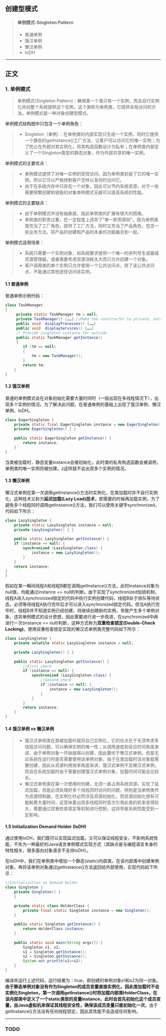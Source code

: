 ## 创建型模式 ##
> #### 单例模式-Singleton Pattern ####
>+ 普通单例
>+ 饿汉单例
>+ 懒汉单例
>+ IoDH

-----
## 正文 ##
### 1. 单例模式 ###

> 单例模式(Singleton Pattern)：确保某一个类只有一个实例，而且自行实例化并向整个系统提供这个实例，这个类称为单例类，它提供全局访问的方法。单例模式是一种对象创建型模式。

单例模式结构图中只包含一个单例角色：
>+ Singleton（单例）：在单例类的内部实现只生成一个实例，同时它提供一个静态的getInstance()工厂方法，让客户可以访问它的唯一实例；为了防止在外部对其实例化，将其构造函数设计为私有；在单例类内部定义了一个Singleton类型的静态对象，作为外部共享的唯一实例。

单例模式的主要优点：
>+ 单例模式提供了对唯一实例的受控访问。因为单例类封装了它的唯一实例，所以它可以严格控制客户怎样以及何时访问它。
>+ 由于在系统内存中只存在一个对象，因此可以节约系统资源，对于一些需要频繁创建和销毁的对象单例模式无疑可以提高系统的性能。

单例模式的主要缺点：
>+  由于单例模式中没有抽象层，因此单例类的扩展有很大的困难。
>+ 单例类的职责过重，在一定程度上违背了“单一职责原则”。因为单例类既充当了工厂角色，提供了工厂方法，同时又充当了产品角色，包含一些业务方法，将产品的创建和产品的本身的功能融合到一起。

单例模式适用场景：
>+  系统只需要一个实例对象，如系统要求提供一个唯一的序列号生成器或资源管理器，或者需要考虑资源消耗太大而只允许创建一个对象。
>+ 客户调用类的单个实例只允许使用一个公共访问点，除了该公共访问点，不能通过其他途径访问该实例。

#### 1.1 普通单例 ####

普通单例示例代码：
```java
class TaskManager  
{  
     private static TaskManager tm = null;  
     private TaskManager() {……} //Make the constructor to private, outside can not new.
     public void  displayProcesses() {……} 
     public void  displayServices() {……}   
	 // Provide singleton instance for outside
     public static TaskManager getInstance()
     {  
        if (tm == null)  
        {  
            tm = new TaskManager();  
        }  
        return tm;  
    }    
}  
```

#### 1.2 饿汉单例 ####
普通的单例模式会在对象初始化需要大量时间时（一般出现在多线程情况下），出现多个实例的情况。为了解决此问题，在普通单例的基础上出现了饿汉单例、懒汉单例、IoDH。

````java
class EagerSingleton {   
    private static final EagerSingleton instance = new EagerSingleton();   
    private EagerSingleton() { }   
  
    public static EagerSingleton getInstance() {  
        return instance;   
    }     
}  
````
 当类被加载时，静态变量instance会被初始化，此时类的私有构造函数会被调用，单例类的唯一实例将被创建。z这样就不会出现多个实例的情况。

 #### 1.3 懒汉单例 ####

懒汉式单例在第一次调用getInstance()方法时实例化，在类加载时并不自行实例化，这种技术又称为**延迟加载(Lazy Load)技术**，即需要的时候再加载实例，为了避免多个线程同时调用getInstance()方法，我们可以使用关键字synchronized，代码如下所示：

````java
class LazySingleton {   
    private static LazySingleton instance = null;   
    private LazySingleton() { }   
  
    public static LazySingleton getInstance() {   
    if (instance == null) {  
        synchronized (LazySingleton.class) {  
            instance = new LazySingleton();   
        }  
    }  
    return instance;   
}  
}  
`````

假如在某一瞬间线程A和线程B都在调用getInstance()方法，此时instance对象为null值，均能通过instance == null的判断。由于实现了synchronized加锁机制，线程A进入synchronized锁定的代码中执行实例创建代码，线程B处于排队等待状态，必须等待线程A执行完毕后才可以进入synchronized锁定代码。但当A执行完毕时，线程B并不知道实例已经创建，将继续创建新的实例，导致产生多个单例对象，违背单例模式的设计思想，因此需要进行进一步改进，在synchronized中再进行一次(instance == null)判断，这种方式称为**双重检查锁定(Double-Check Locking)**。使用双重检查锁定实现的懒汉式单例类完整代码如下所示：

````java
class LazySingleton {   
    private volatile static LazySingleton instance = null;   
  
    private LazySingleton() { }   
  
    public static LazySingleton getInstance() {   
        //First check  
        if (instance == null) {   
            synchronized (LazySingleton.class) {  
                //Second check  
                if (instance == null) {  
                    instance = new LazySingleton();
                }  
            }  
        }  
        return instance;   
    }  
}  
````
 #### 1.4  饿汉单例 vs 懒汉单例 ####
>+ 饿汉式单例类在类被加载时就将自己实例化，它的优点在于无须考虑多线程访问问题，可以确保实例的唯一性；从调用速度和反应时间角度来讲，由于单例对象一开始就得以创建，因此要优于懒汉式单例。但是无论系统在运行时是否需要使用该单例对象，由于在类加载时该对象就需要创建，因此从资源利用效率角度来讲，饿汉式单例不及懒汉式单例，而且在系统加载时由于需要创建饿汉式单例对象，加载时间可能会比较长。
>+ 懒汉式单例类在第一次使用时创建，无须一直占用系统资源，实现了延迟加载，但是必须处理好多个线程同时访问的问题，特别是当单例类作为资源控制器，在实例化时必然涉及资源初始化，而资源初始化很有可能耗费大量时间，这意味着出现多线程同时首次引用此类的机率变得较大，需要通过双重检查锁定等机制进行控制，这将导致系统性能受到一定影响。

#### 1.5 Initialization Demand Holder (IoDH) ####
通过使用IoDH，我们既可以实现延迟加载，又可以保证线程安全，不影响系统性能，不失为一种最好的Java语言单例模式实现方式（其缺点是与编程语言本身的特性相关，很多面向对象语言不支持IoDH）。

在IoDH中，我们在单例类中增加一个静态(static)内部类，在该内部类中创建单例对象，再将该单例对象通过getInstance()方法返回给外部使用，实现代码如下所示：
````java
//Initialization on Demand Holder  
class Singleton {  
    private Singleton() {  
    }  
      
    private static class HolderClass {  
        private final static Singleton instance = new Singleton();  
    }  
      
    public static Singleton getInstance() {  
        return HolderClass.instance;  
    }  
      
    public static void main(String args[]) {  
        Singleton s1, s2;   
        s1 = Singleton.getInstance();  
        s2 = Singleton.getInstance();  
        System.out.println(s1==s2);  
    }  
}  
````
编译并运行上述代码，运行结果为：true，即创建的单例对象s1和s2为同一对象。**由于静态单例对象没有作为Singleton的成员变量直接实例化，因此类加载时不会实例化Singleton，第一次调用getInstance()时将加载内部类HolderClass，在该内部类中定义了一个static类型的变量instance，此时会首先初始化这个成员变量，由Java虚拟机来保证其线程安全性，确保该成员变量只能初始化一次**。由于getInstance()方法没有任何线程锁定，因此其性能不会造成任何影响。

-----
### TODO




